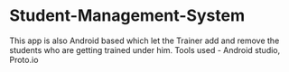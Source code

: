 # Student-Management-System
This app is also Android based which let the Trainer add and remove the students who are getting trained under him.
Tools used -  Android studio, Proto.io
